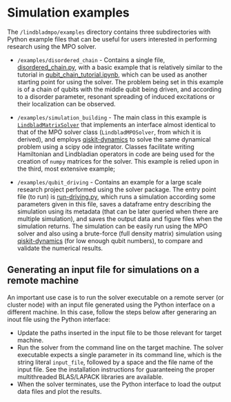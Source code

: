 # Simulation examples

The `/lindbladmpo/examples` directory contains three subdirectories with Python example files that can be useful for users interested in performing research using the MPO solver. 

* `/examples/disordered_chain` - Contains a single file, [disordered_chain.py](/lindbladmpo/examples/disordered_chain/disordered_chain.py),
  with a basic example that is relatively similar to the tutorial in 
  [qubit_chain_tutorial.ipynb](qubit_chain_tutorial.ipynb), which can be
  used as another starting point for using the solver. The problem being
  set in this example is of a chain of qubits with the middle qubit being
  driven, and according to a disorder parameter, resonant spreading of induced 
  excitations or their localization can be observed.
    
* `/examples/simulation_building` - The main class in this example is
  [`LindbladMatrixSolver`](/lindbladmpo/examples/simulation_building/LindbladMatrixSolver.py)
  that implements an interface almost identical to
  that of the MPO solver class (`LindbladMPOSolver`, from which it is derived), and employs 
  [qiskit-dynamics](https://github.com/Qiskit/qiskit-dynamics)
  to solve the same dynamical problem using a scipy ode integrator. Classes
  facilitate writing Hamiltonian and Lindbladian operators in code are
  being used for the creation of `numpy` matrices for the solver.
  This example is relied upon in the third, most extensive example;
  
* `/examples/qubit_driving` - Contains an example for a large scale
  research project performed using the solver package. The entry point file (to run) is 
  [run-driving.py](/lindbladmpo/examples/qubit_driving/run-driving.py),
  which runs a simulation according some parameters given in this file,
  saves a dataframe entry describing the simulation using its metadata
  (that can be later queried when there are multiple simulation), and saves 
  the output data and figure files when the simulation returns. The simulation
  can be easily run using the MPO solver and also using a brute-force (full
  density matrix) simulation using [qiskit-dynamics](https://github.com/Qiskit/qiskit-dynamics)
  (for low enough qubit numbers),
  to compare and validate the numerical results.
  
## Generating an input file for simulations on a remote machine
  
An important use case is to run the solver executable on a remote server (or cluster node) with an input file generated using the Python interface on a different machine.  In this case, follow the steps below after generaring an inout file using the Python interface:
* Update the paths inserted in the input file to be those relevant for target machine.
* Run the solver from the command line on the target machine. The solver executable expects a single parameter in its command line,
which is the string literal `input_file`, followed by a space and the file name of the input file. See the installation instructions for guaranteeing the proper multithreaded BLAS/LAPACK libraries are available.
* When the solver terminates, use the Python interface to load the output data files and plot the results.



